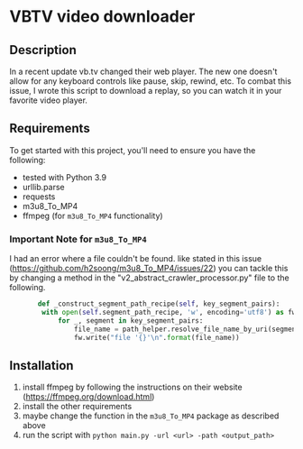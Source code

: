 # VBTV video downloader

## Description

In a recent update vb.tv changed their web player. The new one doesn't allow for any keyboard controls like pause, skip, rewind, etc. To combat this issue, I wrote this script to download a replay, so you can watch it in your favorite video player.


## Requirements

To get started with this project, you'll need to ensure you have the following:

- tested with Python 3.9
- urllib.parse
- requests
- m3u8_To_MP4
- ffmpeg (for `m3u8_To_MP4` functionality)


### Important Note for `m3u8_To_MP4`
I had an error where a file couldn't be found. like stated in this issue (https://github.com/h2soong/m3u8_To_MP4/issues/22) you can tackle this by changing a method in the "v2_abstract_crawler_processor.py" file to the following.
   
```python
       def _construct_segment_path_recipe(self, key_segment_pairs):
        with open(self.segment_path_recipe, 'w', encoding='utf8') as fw:
            for _, segment in key_segment_pairs:
                file_name = path_helper.resolve_file_name_by_uri(segment)
                fw.write("file '{}'\n".format(file_name))
```    

## Installation

1. install ffmpeg by following the instructions on their website (https://ffmpeg.org/download.html)
2. install the other requirements
3. maybe change the function in the `m3u8_To_MP4` package as described above
4. run the script with `python main.py -url <url> -path <output_path>`
